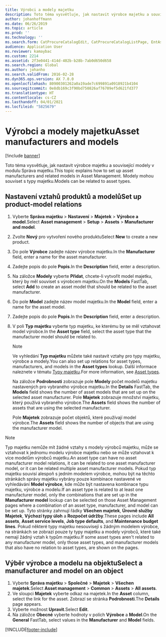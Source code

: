 ```yaml
---
title: Výrobci a modely majetku
description: Toto téma vysvětluje, jak nastavit výrobce majetku a související modely v modulu Správa majetku.
author: johanhoffmann
ms.date: 06/26/2019
ms.topic: article
ms.prod: ''
ms.technology: ''
ms.search.form: CatProcureCatalogEdit, CatProcureCatalogListPage, EntAssetProductLookup, EntAssetModelLookup, EntAssetProduct
audience: Application User
ms.reviewer: kamaybac
ms.custom: 2214
ms.assetid: 2f3e0441-414d-402b-b28b-7ab0d650d658
ms.search.region: Global
ms.author: johanho
ms.search.validFrom: 2016-02-28
ms.dyn365.ops.version: AX 7.0.0
ms.openlocfilehash: 80900301262a0a19ade7c699891a0918921b4104
ms.sourcegitcommit: 0e8db169c3f90bd750826af76709ef5d621fd377
ms.translationtype: HT
ms.contentlocale: cs-CZ
ms.lasthandoff: 04/01/2021
ms.locfileid: "5825679"
---
```

# <a name="asset-manufacturers-and-models"></a><span data-ttu-id="f2cd0-103">Výrobci a modely majetku</span><span class="sxs-lookup"><span data-stu-id="f2cd0-103">Asset manufacturers and models</span></span>

[!include [banner](../../includes/banner.md)]

 

<span data-ttu-id="f2cd0-104">Toto téma vysvětluje, jak nastavit výrobce majetku a související modely v modulu Správa majetku.</span><span class="sxs-lookup"><span data-stu-id="f2cd0-104">This topic explains how to set up asset manufacturers and related models in Asset Management.</span></span> <span data-ttu-id="f2cd0-105">Modely mohou souviset s typy majetku.</span><span class="sxs-lookup"><span data-stu-id="f2cd0-105">Models can be related to asset types.</span></span>

## <a name="set-up-product-model-relations"></a><span data-ttu-id="f2cd0-106">Nastavení vztahů produktů a modelů</span><span class="sxs-lookup"><span data-stu-id="f2cd0-106">Set up product-model relations</span></span>

1. <span data-ttu-id="f2cd0-107">Vyberte **Správa majetku** \> **Nastavení** \> **Majetek** \> **Výrobce a model**.</span><span class="sxs-lookup"><span data-stu-id="f2cd0-107">Select **Asset management** \> **Setup** \> **Assets** \> **Manufacturer and model**.</span></span>
2. <span data-ttu-id="f2cd0-108">Zvolte **Nový** pro vytvoření nového produktu</span><span class="sxs-lookup"><span data-stu-id="f2cd0-108">Select **New** to create a new product.</span></span>
3. <span data-ttu-id="f2cd0-109">Do pole **Výrobce** zadejte název výrobce majetku.</span><span class="sxs-lookup"><span data-stu-id="f2cd0-109">In the **Manufacturer** field, enter a name for the asset manufacturer.</span></span>
4. <span data-ttu-id="f2cd0-110">Zadejte popis do pole **Popis**.</span><span class="sxs-lookup"><span data-stu-id="f2cd0-110">In the **Description** field, enter a description.</span></span>
5. <span data-ttu-id="f2cd0-111">Na záložce **Modely** vyberte **Přidat**, chcete-li vytvořit model majetku, který by měl souviset s výrobcem majetku.</span><span class="sxs-lookup"><span data-stu-id="f2cd0-111">On the **Models** FastTab, select **Add** to create an asset model that should be related to the asset manufacturer.</span></span>
6. <span data-ttu-id="f2cd0-112">Do pole **Model** zadejte název model majetku.</span><span class="sxs-lookup"><span data-stu-id="f2cd0-112">In the **Model** field, enter a name for the asset model.</span></span>
7. <span data-ttu-id="f2cd0-113">Zadejte popis do pole **Popis**.</span><span class="sxs-lookup"><span data-stu-id="f2cd0-113">In the **Description** field, enter a description.</span></span>
8. <span data-ttu-id="f2cd0-114">V poli **Typ majetku** vyberte typ majetku, ke kterému by se měl vztahovat model výrobce.</span><span class="sxs-lookup"><span data-stu-id="f2cd0-114">In the **Asset type** field, select the asset type that the manufacturer model should be related to.</span></span>

    > [!NOTE]
    > <span data-ttu-id="f2cd0-115">Ve vyhledání **Typ majetku** můžete také nastavit vztahy pro typy majetku, výrobce a modely.</span><span class="sxs-lookup"><span data-stu-id="f2cd0-115">You can also set up relations for asset types, manufacturers, and models in the **Asset types** lookup.</span></span> <span data-ttu-id="f2cd0-116">Další informace naleznete v tématu [Typy majetku](../setup-for-objects/object-types.md).</span><span class="sxs-lookup"><span data-stu-id="f2cd0-116">For more information, see [Asset types](../setup-for-objects/object-types.md).</span></span>

    <span data-ttu-id="f2cd0-117">Na záložce **Podrobnosti** zobrazuje pole **Modely** počet modelů majetku nastavených pro vybraného výrobce majetku.</span><span class="sxs-lookup"><span data-stu-id="f2cd0-117">In the **Details** FastTab, the **Models** field shows the number of asset models that are set up on the selected asset manufacturer.</span></span> <span data-ttu-id="f2cd0-118">Pole **Majetek** zobrazuje množství majetku, který používá vybraného výrobce.</span><span class="sxs-lookup"><span data-stu-id="f2cd0-118">The **Assets** field shows the number of assets that are using the selected manufacturer.</span></span>
    
    <span data-ttu-id="f2cd0-119">Pole **Majetek** zobrazuje počet objektů, které používají model výrobce.</span><span class="sxs-lookup"><span data-stu-id="f2cd0-119">The **Assets** field shows the number of objects that are using the manufacturer model.</span></span>

> [!NOTE]
> <span data-ttu-id="f2cd0-120">Typ majetku nemůže mít žádné vztahy s modely výrobců majetku, může se vztahovat k jednomu modelu výrobce majetku nebo se může vztahovat k více modelům výrobců majetku.</span><span class="sxs-lookup"><span data-stu-id="f2cd0-120">An asset type can have no asset manufacturer model relations, it can be related to one asset manufacturer model, or it can be related multiple asset manufacturer models.</span></span> <span data-ttu-id="f2cd0-121">Pokud typ majetku souvisí alespoň s jedním modelem výrobce, mohou být na těchto stránkách správy majetku vybrány pouze kombinace nastavené ve vyhledávání **Model výrobce**, kde může být nastavena kombinace typu majetku, výrobce a modelu.</span><span class="sxs-lookup"><span data-stu-id="f2cd0-121">If an asset type is related to at least one manufacturer model, only the combinations that are set up in the **Manufacturer model** lookup can be selected on those Asset Management pages where a combination of an asset type, manufacturer, and model can be set up.</span></span> <span data-ttu-id="f2cd0-122">Tyto stránky zahrnují řádky **Všechen majetek**, **Úrovně služby Majetek**, **Výchozí typy úloh** a **Rozpočet údržby**.</span><span class="sxs-lookup"><span data-stu-id="f2cd0-122">These pages include **All assets**, **Asset service levels**, **Job type defaults**, and **Maintenance budget lines**.</span></span> <span data-ttu-id="f2cd0-123">Pokud některé typy majetku nesouvisejí s žádným modelem výrobce, na stránkách se zobrazí pouze ty typy majetku a modely výrobců, které také nemají žádný vztah k typům majetku.</span><span class="sxs-lookup"><span data-stu-id="f2cd0-123">If some asset types aren't related to any manufacturer model, only those asset types, and manufacturer models that also have no relation to asset types, are shown on the pages.</span></span>

## <a name="select-a-manufacturer-and-model-on-an-object"></a><span data-ttu-id="f2cd0-124">Výběr výrobce a modelu na objektu</span><span class="sxs-lookup"><span data-stu-id="f2cd0-124">Select a manufacturer and model on an object</span></span>

1. <span data-ttu-id="f2cd0-125">Vyberte **Správa majetku** \> **Společné** \> **Majetek** \> **Všechen majetek**.</span><span class="sxs-lookup"><span data-stu-id="f2cd0-125">Select **Asset management** \> **Common** \> **Assets** \> **All assets**.</span></span>
2. <span data-ttu-id="f2cd0-126">Ve sloupci **Majetek** vyberte odkaz na majetek.</span><span class="sxs-lookup"><span data-stu-id="f2cd0-126">In the **Asset** column, select the link for the asset.</span></span> <span data-ttu-id="f2cd0-127">Zobrazí se stránka **Podrobnosti**.</span><span class="sxs-lookup"><span data-stu-id="f2cd0-127">The **Details** page appears.</span></span>
3. <span data-ttu-id="f2cd0-128">Vyberte možnost **Upravit**.</span><span class="sxs-lookup"><span data-stu-id="f2cd0-128">Select **Edit**.</span></span>
4. <span data-ttu-id="f2cd0-129">Na záložce **Obecné** vyberte hodnoty v polích **Výrobce** a **Model**.</span><span class="sxs-lookup"><span data-stu-id="f2cd0-129">On the **General** FastTab, select values in the **Manufacturer** and **Model** fields.</span></span>


[!INCLUDE[footer-include](../../../includes/footer-banner.md)]
